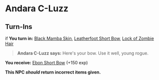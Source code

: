 # Andara C-Luzz





## Turn-Ins



if **You turn in:** [Black Mamba Skin](/item/16166), [Leatherfoot Short Bow](/item/19582), [Lock of Zombie Hair](/item/19583)


>**Andara C-Luzz says:** Here's your bow. Use it well, young rogue.


 **You receive:**  [Ebon Short Bow](/item/19611) (+150 exp)

**This NPC *should* return incorrect items given.**
